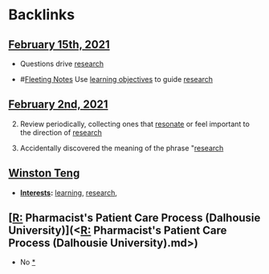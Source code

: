 
# Backlinks
## [February 15th, 2021](<February 15th, 2021.md>)
- Questions drive [research](<research.md>)

- #[Fleeting Notes](<Fleeting Notes.md>) Use [learning objectives](<learning objectives.md>) to guide [research](<research.md>)

## [February 2nd, 2021](<February 2nd, 2021.md>)
2. Review periodically, collecting ones that [resonate]([resonance](<resonance.md>)) or feel important to the direction of [research](<research.md>)

3. Accidentally discovered the meaning of the phrase "[research](<research.md>)

## [Winston Teng](<Winston Teng.md>)
- **[Interests](<Interests.md>):** [learning](<learning.md>), [research](<research.md>),

## [[R:](<[R:.md>) Pharmacist's Patient Care Process (Dalhousie University)](<[R:](<R:.md>) Pharmacist's Patient Care Process (Dalhousie University).md>)
- No [*]([research](<research.md>))

